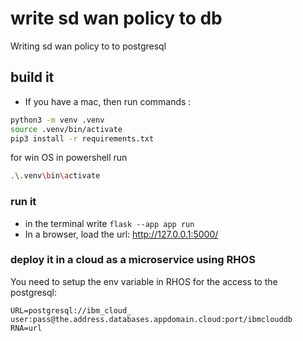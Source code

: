 # write sd wan policy to db
Writing sd wan policy to  to postgresql




## build it

* If you have a mac, then run commands :

```sh
python3 -m venv .venv
source .venv/bin/activate
pip3 install -r requirements.txt
```

for win OS in powershell run
```sh
.\.venv\bin\activate
```

### run it

  * in the terminal write `flask --app app run`
  * In a browser, load the url: http://127.0.0.1:5000/

### deploy it in a cloud as a microservice using RHOS

You need to setup the env variable in RHOS for the access to the postgresql:
```
URL=postgresql://ibm_cloud_ user:pass@the.address.databases.appdomain.cloud:port/ibmclouddb
RNA=url
```

